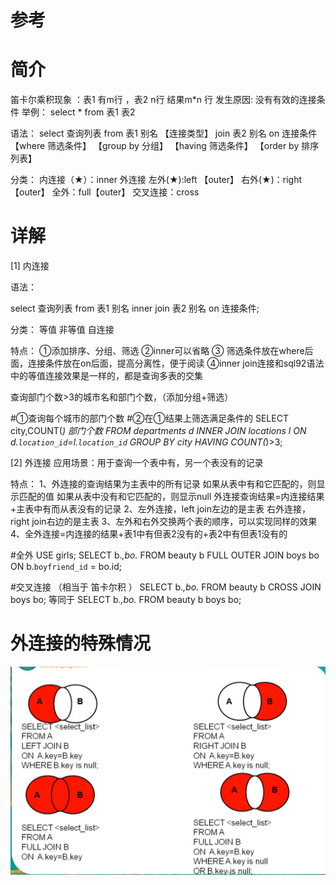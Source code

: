 # 参考

# 简介
笛卡尔乘积现象 ：表1 有m行 ，表2 n行 结果m*n 行 
发生原因: 没有有效的连接条件
举例： select * from 表1 表2


语法：
	select 查询列表
	from 表1 别名 【连接类型】
	join 表2 别名 
	on 连接条件
	【where 筛选条件】
	【group by 分组】
	【having 筛选条件】
	【order by 排序列表】
	

分类：
内连接（★）：inner
外连接
	左外(★):left 【outer】
	右外(★)：right 【outer】
	全外：full【outer】
交叉连接：cross 


# 详解

[1] 内连接

语法：

select 查询列表
from 表1 别名
inner join 表2 别名
on 连接条件;

分类：
等值
非等值
自连接

特点：
①添加排序、分组、筛选
②inner可以省略
③ 筛选条件放在where后面，连接条件放在on后面，提高分离性，便于阅读
④inner join连接和sql92语法中的等值连接效果是一样的，都是查询多表的交集


查询部门个数>3的城市名和部门个数，（添加分组+筛选）

#①查询每个城市的部门个数
#②在①结果上筛选满足条件的
SELECT city,COUNT(*) 部门个数
FROM departments d
INNER JOIN locations l
ON d.`location_id`=l.`location_id`
GROUP BY city
HAVING COUNT(*)>3;

[2] 外连接
应用场景：用于查询一个表中有，另一个表没有的记录
 
 特点：
 1、外连接的查询结果为主表中的所有记录
	如果从表中有和它匹配的，则显示匹配的值
	如果从表中没有和它匹配的，则显示null
	外连接查询结果=内连接结果+主表中有而从表没有的记录
 2、左外连接，left join左边的是主表
    右外连接，right join右边的是主表
 3、左外和右外交换两个表的顺序，可以实现同样的效果 
 4、全外连接=内连接的结果+表1中有但表2没有的+表2中有但表1没有的

 #全外
 USE girls;
 SELECT b.*,bo.*
 FROM beauty b
 FULL OUTER JOIN boys bo
 ON b.`boyfriend_id` = bo.id;
 
 #交叉连接 （相当于 笛卡尔积 ）
 SELECT b.*,bo.*
 FROM beauty b
 CROSS JOIN boys bo;
等同于
 SELECT b.*,bo.*
 FROM beauty b  boys bo;

# 外连接的特殊情况

![mysql 连接](./mysql连接.png)























